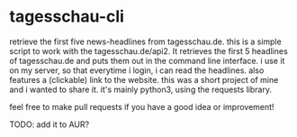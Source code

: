 # tagesschau-cli
retrieve the first five news-headlines from tagesschau.de.
this is a simple script to work with the tagesschau.de/api2. It retrieves the first 5 headlines of tagesschau.de and puts them out in the command line interface.
i use it on my server, so that everytime i login, i can read the headlines. also features a (clickable) link to the website.
this was a short project of mine and i wanted to share it. 
it's mainly python3, using the requests library.

feel free to make pull requests if you have a good idea or improvement!

TODO: add it to AUR?
